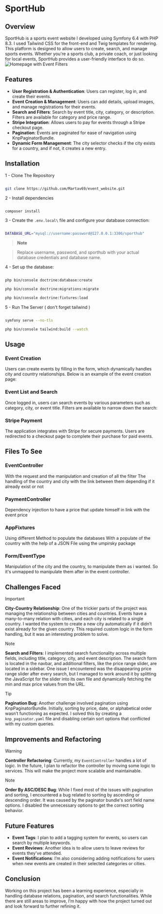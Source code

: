 # SportHub 
## Overview 
SportHub is a sports event website I developed using Symfony 6.4 with PHP 8.3. I used Tailwind CSS for the front-end and Twig templates for rendering. This platform is designed to allow users to create, search, and manage sports events. Whether you're a sports club, a private coach, or just looking for local events, SportHub provides a user-friendly interface to do so. ![Homepage with Event Filters](./screenshots/homepage.png) 
## Features 
- **User Registration & Authentication**: Users can register, log in, and create their events. 
- **Event Creation & Management**: Users can add details, upload images, and manage registrations for their events. 
-  **Search and Filters**: Search by event title, city, category, or description. Filters are available for category and price range. 
- **Stripe Integration**: Allows users to pay for events through a Stripe checkout page. 
- **Pagination**: Events are paginated for ease of navigation using KnpPaginatorBundle. 
- **Dynamic Form Management**: The city selector checks if the city exists for a country, and if not, it creates a new entry.
  

## Installation

  

1 - Clone The Repository

  

```bash

git clone https://github.com/Martav69/event_website.git

```

2 - Install dependencies

  

```bash

composer install

```

3 - Create the `.env.local\` file and configure your database connection:

```bash

DATABASE_URL="mysql://username:password@127.0.0.1:3306/sporthub"

```

>  **Note**

> Replace username, password, and sporthub with your actual database credentials and database name.

  

4 - Set up the database:

  
  

```bash

php bin/console doctrine:database:create

php bin/console doctrine:migrations:migrate

php bin/console doctrine:fixtures:load

```

5 - Run The Server ( don't forget tailwind )

```bash

symfony serve --no-tls

php bin/console tailwind:build --watch 

```


## Usage

### Event Creation
Users can create events by filling in the form, which dynamically handles city and country relationships. Below is an example of the event creation page:

### Event List and Search
Once logged in, users can search events by various parameters such as category, city, or event title. Filters are available to narrow down the search:

### Stripe Payment
The application integrates with Stripe for secure payments. Users are redirected to a checkout page to complete their purchase for paid events.

## Files To See 

### EventController 
With the request and the manipulation and creation of all the filter 
The handling of the country and city with the link between them depending if it already exist or not 

### PaymentController 
Dependency injection to have a price that update himself in link with the event price 

### AppFixtures
Using different Method to populate the databases
With a populate of the country with the help of a JSON File using the umpirsky package 

### Form/EventType 
Manipulation of the city and the country, to manipulate them as i wanted. 
So it's unmapped to manipulate them after in the event controller. 



## Challenges Faced

> [!IMPORTANT]
> **City-Country Relationship**: One of the trickier parts of the project was managing the relationship between cities and countries. Events have a many-to-many relation with cities, and each city is related to a single country. I wanted the system to create a new city automatically if it didn’t exist already for the given country. This required custom logic in the form handling, but it was an interesting problem to solve.

> [!NOTE]
> **Search and Filters**: I implemented search functionality across multiple fields, including title, category, city, and event description. The search form is located in the navbar, and additional filters, like the price range slider, are located in a sidebar. One issue I encountered was the disappearing price range slider after every search, but I managed to work around it by splitting the JavaScript for the slider into its own file and dynamically fetching the min and max price values from the URL.

> [!TIP]
> **Pagination Bug**: Another challenge involved pagination using KnpPaginatorBundle. Initially, sorting by price, date, or alphabetical order wasn’t functioning as expected. I solved this by creating a `knp_paginator.yaml` file and disabling certain sort options that conflicted with my custom queries.

## Improvements and Refactoring

> [!WARNING]
> **Controller Refactoring**: Currently, my `EventController` handles a lot of logic. In the future, I plan to refactor the controller by moving some logic to services. This will make the project more scalable and maintainable.

> [!NOTE]
> **Order By ASC/DESC Bug**: While I fixed most of the issues with pagination and sorting, I encountered a bug related to sorting by ascending or descending order. It was caused by the paginator bundle's sort field name options. I disabled the unnecessary options to get the correct sorting behavior.

## Future Features

- **Event Tags**: I plan to add a tagging system for events, so users can search by multiple keywords.
- **Event Reviews**: Another idea is to allow users to leave reviews for events they've attended.
- **Event Notifications**: I’m also considering adding notifications for users when new events are created in their selected categories or cities.

## Conclusion
Working on this project has been a learning experience, especially in handling database relations, pagination, and search functionalities. While there are still areas to improve, I’m happy with how the project turned out and look forward to further refining it.

